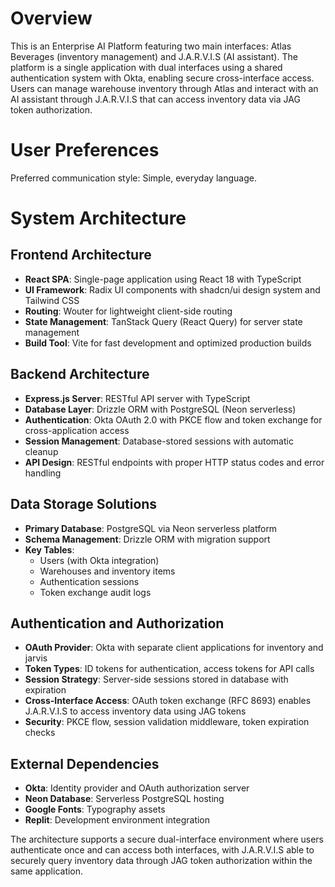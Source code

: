 # Overview

This is an Enterprise AI Platform featuring two main interfaces: Atlas Beverages (inventory management) and J.A.R.V.I.S (AI assistant). The platform is a single application with dual interfaces using a shared authentication system with Okta, enabling secure cross-interface access. Users can manage warehouse inventory through Atlas and interact with an AI assistant through J.A.R.V.I.S that can access inventory data via JAG token authorization.

# User Preferences

Preferred communication style: Simple, everyday language.

# System Architecture

## Frontend Architecture
- **React SPA**: Single-page application using React 18 with TypeScript
- **UI Framework**: Radix UI components with shadcn/ui design system and Tailwind CSS
- **Routing**: Wouter for lightweight client-side routing
- **State Management**: TanStack Query (React Query) for server state management
- **Build Tool**: Vite for fast development and optimized production builds

## Backend Architecture
- **Express.js Server**: RESTful API server with TypeScript
- **Database Layer**: Drizzle ORM with PostgreSQL (Neon serverless)
- **Authentication**: Okta OAuth 2.0 with PKCE flow and token exchange for cross-application access
- **Session Management**: Database-stored sessions with automatic cleanup
- **API Design**: RESTful endpoints with proper HTTP status codes and error handling

## Data Storage Solutions
- **Primary Database**: PostgreSQL via Neon serverless platform
- **Schema Management**: Drizzle ORM with migration support
- **Key Tables**:
  - Users (with Okta integration)
  - Warehouses and inventory items
  - Authentication sessions
  - Token exchange audit logs

## Authentication and Authorization
- **OAuth Provider**: Okta with separate client applications for inventory and jarvis
- **Token Types**: ID tokens for authentication, access tokens for API calls
- **Session Strategy**: Server-side sessions stored in database with expiration
- **Cross-Interface Access**: OAuth token exchange (RFC 8693) enables J.A.R.V.I.S to access inventory data using JAG tokens
- **Security**: PKCE flow, session validation middleware, token expiration checks

## External Dependencies
- **Okta**: Identity provider and OAuth authorization server
- **Neon Database**: Serverless PostgreSQL hosting
- **Google Fonts**: Typography assets
- **Replit**: Development environment integration

The architecture supports a secure dual-interface environment where users authenticate once and can access both interfaces, with J.A.R.V.I.S able to securely query inventory data through JAG token authorization within the same application.